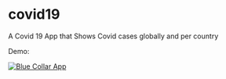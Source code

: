 # covid19

A Covid 19 App that Shows Covid cases globally and per country

Demo:

[![Blue Collar App](https://i9.ytimg.com/vi/04LIHmsjCLk/mq2.jpg?sqp=COj9u4IG&rs=AOn4CLDarRgfU9FTER_yaAShXZlDuhYJpA)](https://www.youtube.com/watch?v=04LIHmsjCL)


